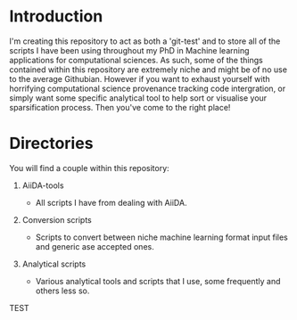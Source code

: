 # Introduction

I'm creating this repository to act as both a 'git-test' and to store all of the scripts I have been using throughout my PhD in Machine learning applications for computational sciences.
As such, some of the things contained within this repository are extremely niche and might be of no use to the average Githubian. However if you want to exhaust yourself with horrifying
computational science provenance tracking code intergration, or simply want some specific analytical tool to help sort or visualise your sparsification process. Then you've come to the
right place!

# Directories

You will find a couple within this repository:

1. AiiDA-tools
	- All scripts I have from dealing with AiiDA. 

2. Conversion scripts
	- Scripts to convert between niche machine learning format input files and generic ase accepted ones. 

3. Analytical scripts
	- Various analytical tools and scripts that I use, some frequently and others less so.


TEST
